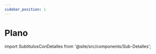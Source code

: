 ```yaml
---
sidebar_position: 1
---
```

# Plano
import SubtitulosConDetalles from '@site/src/components/Sub-Detalles';

<SubtitulosConDetalles paginaId={1} />

